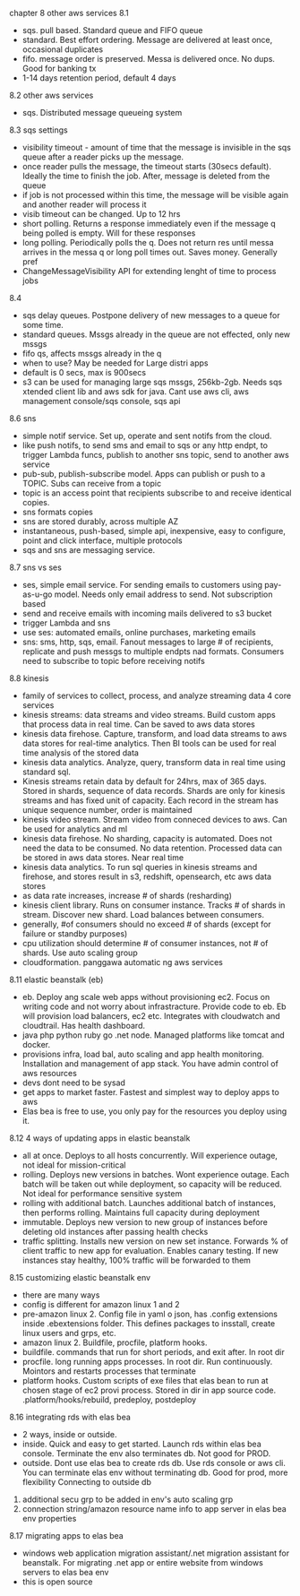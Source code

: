 chapter 8 other aws services
8.1 
- sqs. pull based. Standard queue and FIFO queue
- standard. Best effort ordering. Message are delivered at least once, occasional duplicates
- fifo. message order is preserved. Messa is delivered once. No dups. Good for banking tx
- 1-14 days retention period, default 4 days

8.2 other aws services
- sqs. Distributed message queueing system

8.3 sqs settings
- visibility timeout - amount of time that the message is invisible in the sqs queue after a reader picks up the message. 
- once reader pulls the message, the timeout starts (30secs default). Ideally the time to finish the job. After, message is deleted from the queue
- if job is not processed within this time, the message will be visible again and another reader will process it
- visib timeout can be changed. Up to 12 hrs
- short polling. Returns a response immediately even if the message q being polled is empty. Will for these responses
- long polling. Periodically polls the q. Does not return res until messa arrives in the messa q or long poll times out. Saves money. Generally pref
- ChangeMessageVisibility API for extending lenght of time to process jobs

8.4 
- sqs delay queues. Postpone delivery of new messages to a queue for some time.
- standard queues. Mssgs already in the queue are not effected, only new mssgs
- fifo qs, affects mssgs already in the q
- when to use? May be needed for Large distri apps
- default is 0 secs, max is 900secs
- s3 can be used for managing large sqs mssgs, 256kb-2gb. Needs sqs xtended client lib and aws sdk for java. Cant use aws cli, aws management console/sqs console, sqs api

8.6 sns
- simple notif service. Set up, operate and sent notifs from the cloud.
- like push notifs, to send sms and email to sqs or any http endpt, to trigger Lambda funcs, publish to another sns topic, send to another aws service
- pub-sub, publish-subscribe model. Apps can publish or push to a TOPIC. Subs can receive from a topic
- topic is an access point that recipients subscribe to and receive identical copies.
- sns formats copies
- sns are stored durably, across multiple AZ
- instantaneous, push-based, simple api, inexpensive, easy to configure, point and click interface, multiple protocols
- sqs and sns are messaging service.

8.7 sns vs ses
- ses, simple email service. For sending emails to customers using pay-as-u-go model. Needs only email address to send. Not subscription based
- send and receive emails with incoming mails delivered to s3 bucket
- trigger Lambda and sns
- use ses: automated emails, online purchases, marketing emails
- sns: sms, http, sqs, email. Fanout messages to large # of recipients, replicate and push messgs to multiple endpts nad formats. Consumers need to subscribe to topic before receiving notifs

8.8 kinesis
- family of services to collect, process, and analyze streaming data
4 core services
- kinesis streams: data streams and video streams. Build custom apps that process data in real time. Can be saved to aws data stores
- kinesis data firehose. Capture, transform, and load data streams to aws data stores for real-time analytics. Then BI tools can be used for real time analysis of the stored data
- kinesis data analytics. Analyze, query, transform data in real time using standard sql.
- Kinesis streams retain data by default for 24hrs, max of 365 days. Stored in shards, sequence of data records. Shards are only for kinesis streams and has fixed unit of capacity.
Each record in the stream has unique sequence number, order is maintained
-  kinesis video stream. Stream video from conneced devices to aws. Can be used for analytics and ml
- kinesis data firehose. No sharding, capacity is automated. Does not need the data to be consumed. No data retention. Processed data can be stored in aws data stores. Near real time
- kinesis data analytics. To run sql queries in kinesis streams and firehose, and stores result in s3, redshift, opensearch, etc aws data stores
- as data rate increases, increase # of shards (resharding)
- kinesis client library. Runs on consumer instance. Tracks # of shards in stream. Discover new shard. Load balances between consumers.
- generally, #of consumers should no exceed # of shards (except for failure or standby purposes)
- cpu utilization should determine # of consumer instances, not # of shards. Use auto scaling group
- cloudformation. panggawa automatic ng aws services

8.11 elastic beanstalk (eb)

- eb. Deploy ang scale web apps without provisioning ec2. Focus on writing code and not worry about infrastracture. Provide code to eb. Eb will provision load balancers, ec2 etc. Integrates with cloudwatch and cloudtrail. Has health dashboard.
- java php python ruby go .net node. Managed platforms like tomcat and docker.
- provisions infra, load bal, auto scaling and app health monitoring. Installation and management of app stack. You have admin control of aws resources
- devs dont need to be sysad
- get apps to market faster. Fastest and simplest way to deploy apps to aws
- Elas bea is free to use, you only pay for the resources you deploy using it. 

8.12  4 ways of updating apps in elastic beanstalk
- all at once. Deploys to all hosts concurrently. Will experience outage, not ideal for mission-critical
- rolling. Deploys new versions in batches. Wont experience outage. Each batch will be taken out while deployment, so capacity will be reduced. Not ideal for performance sensitive system
- rolling with additional batch. Launches additional batch of instances, then performs rolling. Maintains full capacity during deployment
- immutable. Deploys new version to new group of instances before deleting old instances after passing health checks
- traffic splitting. Installs new version on new set instance. Forwards % of client traffic to new app for evaluation. Enables canary testing. If new instances stay healthy, 100% traffic will be forwarded to them

8.15 customizing elastic beanstalk env
- there are many ways
- config is different for amazon linux 1 and 2
- pre-amazon linux 2. Config file in yaml o json, has .config extensions inside .ebextensions folder. This defines packages to insstall, create linux users and grps, etc.
- amazon linux 2. Buildfile, procfile, platform hooks.
- buildfile. commands that run for short periods, and exit after. In root dir 
- procfile. long running apps processes. In root dir. Run continuously. Mointors and restarts processes that terminate
- platform hooks. Custom scripts of exe files that elas bean to run at chosen stage of ec2 provi process. Stored in dir in app source code. .platform/hooks/rebuild, predeploy, postdeploy

8.16 integrating rds with elas bea
- 2 ways, inside or outside.
- inside. Quick and easy to get started. Launch rds within elas bea console. Terminate the env also terminates db. Not good for PROD.
- outside. Dont use elas bea to create rds db. Use rds console or aws cli. You can terminate elas env without terminating db. Good for prod, more flexibility
Connecting to outside db
1. additional secu grp to be added in env's auto scaling grp
2. connection string/amazon resource name info to app server in elas bea env properties

8.17 migrating apps to elas bea
- windows web application migration assistant/.net migration assistant for beanstalk. For migrating .net app or entire website from windows servers to elas bea env
- this is open source